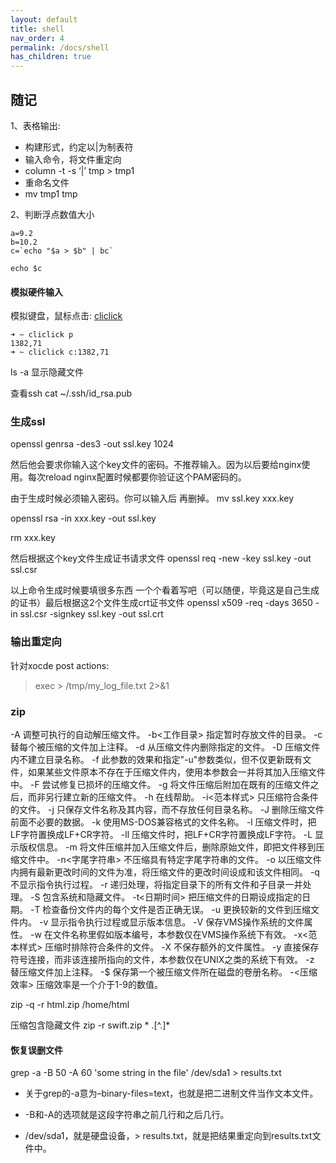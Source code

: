 ```yaml
---
layout: default
title: shell
nav_order: 4
permalink: /docs/shell
has_children: true
---
```


## 随记

1、表格输出:
- 构建形式，约定以|为制表符
- 输入命令，将文件重定向
- column -t -s ‘|’ tmp > tmp1 
- 重命名文件
- mv tmp1 tmp

2、判断浮点数值大小
~~~
a=9.2
b=10.2
c=`echo "$a > $b" | bc`

echo $c
~~~

#### 模拟硬件输入

模拟键盘，鼠标点击:
[cliclick](https://github.com/BlueM/cliclick)

~~~
➜ ~ cliclick p
1382,71
➜ ~ cliclick c:1382,71
~~~

ls -a 显示隐藏文件

查看ssh
cat ~/.ssh/id_rsa.pub

### 生成ssl
openssl genrsa -des3 -out ssl.key 1024

然后他会要求你输入这个key文件的密码。不推荐输入。因为以后要给nginx使用。每次reload nginx配置时候都要你验证这个PAM密码的。

由于生成时候必须输入密码。你可以输入后 再删掉。
mv ssl.key xxx.key
 
openssl rsa -in xxx.key -out ssl.key
 
rm xxx.key

然后根据这个key文件生成证书请求文件
openssl req -new -key ssl.key -out ssl.csr

以上命令生成时候要填很多东西 一个个看着写吧（可以随便，毕竟这是自己生成的证书）最后根据这2个文件生成crt证书文件
openssl x509 -req -days 3650 -in ssl.csr -signkey ssl.key -out ssl.crt

### 输出重定向
针对xocde post actions:
> exec > /tmp/my_log_file.txt 2>&1

### zip
-A 调整可执行的自动解压缩文件。
-b<工作目录> 指定暂时存放文件的目录。
-c 替每个被压缩的文件加上注释。
-d 从压缩文件内删除指定的文件。
-D 压缩文件内不建立目录名称。
-f 此参数的效果和指定"-u"参数类似，但不仅更新既有文件，如果某些文件原本不存在于压缩文件内，使用本参数会一并将其加入压缩文件中。
-F 尝试修复已损坏的压缩文件。
-g 将文件压缩后附加在既有的压缩文件之后，而非另行建立新的压缩文件。
-h 在线帮助。
-i<范本样式> 只压缩符合条件的文件。
-j 只保存文件名称及其内容，而不存放任何目录名称。
-J 删除压缩文件前面不必要的数据。
-k 使用MS-DOS兼容格式的文件名称。
-l 压缩文件时，把LF字符置换成LF+CR字符。
-ll 压缩文件时，把LF+CR字符置换成LF字符。
-L 显示版权信息。
-m 将文件压缩并加入压缩文件后，删除原始文件，即把文件移到压缩文件中。
-n<字尾字符串> 不压缩具有特定字尾字符串的文件。
-o 以压缩文件内拥有最新更改时间的文件为准，将压缩文件的更改时间设成和该文件相同。
-q 不显示指令执行过程。
-r 递归处理，将指定目录下的所有文件和子目录一并处理。
-S 包含系统和隐藏文件。
-t<日期时间> 把压缩文件的日期设成指定的日期。
-T 检查备份文件内的每个文件是否正确无误。
-u 更换较新的文件到压缩文件内。
-v 显示指令执行过程或显示版本信息。
-V 保存VMS操作系统的文件属性。
-w 在文件名称里假如版本编号，本参数仅在VMS操作系统下有效。
-x<范本样式> 压缩时排除符合条件的文件。
-X 不保存额外的文件属性。
-y 直接保存符号连接，而非该连接所指向的文件，本参数仅在UNIX之类的系统下有效。
-z 替压缩文件加上注释。
-$ 保存第一个被压缩文件所在磁盘的卷册名称。
-<压缩效率> 压缩效率是一个介于1-9的数值。

zip -q -r html.zip /home/html

压缩包含隐藏文件
zip -r swift.zip * .[^.]*


#### 恢复误删文件
grep -a -B 50 -A 60 'some string in the file' /dev/sda1 > results.txt

- 关于grep的-a意为–binary-files=text，也就是把二进制文件当作文本文件。

- -B和-A的选项就是这段字符串之前几行和之后几行。

- /dev/sda1，就是硬盘设备，> results.txt，就是把结果重定向到results.txt文件中。